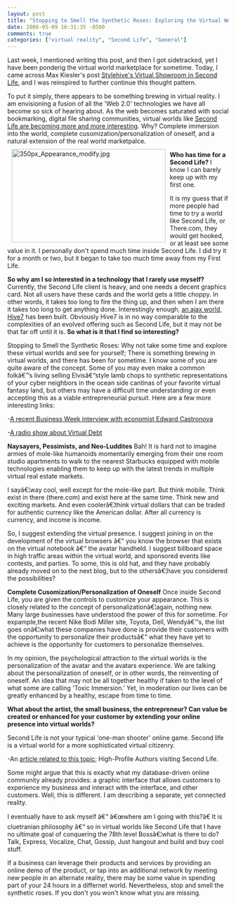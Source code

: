 ```yaml
---
layout: post
title: "Stopping to Smell the Synthetic Roses: Exploring the Virtual World Marketplace"
date: 2006-05-09 16:31:35 -0500
comments: true
categories: ["virtual reality", "Second Life", "General"]
---
```

Last week, I mentioned writing this post, and then I got sidetracked, yet I have been ponderig the virtual world marketplace for sometime. Today, I came across Max Kiesler's post <a href="http://www.maxkiesler.com/index.php/designdemo/fullview/506/">Stylehive's Virtual Showroom in Second Life</a>, and I was reinspired to further continue this thought pattern. 

To put it simply, there appears to be something brewing in virtual reality. I am envisioning a fusion of all the 'Web 2.0' technologies we have all become so sick of hearing about. As the web becomes saturated with social bookmarking, digital file sharing communities, virtual worlds like <a href="http://en.wikipedia.org/wiki/Second_Life">Second Life are becoming more and more interesting</a>. Why? Complete immersion into the world, complete cusomization/personalization of oneself, and a natural extension of the real world marketpalce.  <img src="/images/2006/02/350px_Appearance_modify.jpg" alt="350px_Appearance_modify.jpg" align="baseline" width="350" height="212" style="float:left; margin:10px" />

<strong>Who has time for a Second Life? </strong>
I know I can barely keep up with my first one.
 
It is my guess that if more people had time to try a world like Second Life, or There.com, they would get hooked, or at least see some value in it. I personally don't spend much time inside Second Life. I did try it for a month or two, but it began to take too much time away from my First Life. 

<strong>So why am I so interested in a technology that I rarely use myself? </strong>
Currently, the Second Life client is heavy, and one needs a decent graphics card. Not all users have these cards and the world gets a little choppy. In other words, it takes too long to fire the thing up, and then when I am there it takes too long to get anything done. Interestingly enough, <a href="http://ajaxian.com/archives/hive7-the-virtual-world-ajax-built">an ajax world, Hive7</a> has been built. Obviously Hive7 is in no way comparable to the complexities of an evolved offering such as Second Life, but it may not be that far off until it is.
<strong>
So what is it that I find so interesting?</strong>

Stopping to Smell the Synthetic Roses: Why not take some time and explore these virtual worlds and see for yourself; There is something brewing in virtual worlds, and there has been for sometime. I know some of you are quite aware of the concept. Some of you may even make a common folkâ€™s living selling Elvisâ€“style lamb chops to synthetic representations of your cyber neighbors in the ocean side cantinas of your favorite virtual fantasy land, but others may have a difficult time understanding or even accepting this as a viable entrepreneurial pursuit. Here are a few more interesting links:

-<a href="http://www.businessweek.com/magazine/content/06_18/b3982010.htm">A recent Business Week interview with economist Edward Castronova</a> 

-<a href="http://marketplace.publicradio.org/shows/2005/11/16/PM200511168.html">A radio show about Virtual Debt</a>

<strong>
Naysayers, Pessimists, and Neo-Luddites</strong>
Bah! It is hard not to imagine armies of mole-like humanoids momentarily emerging from their one room studio apartments to walk to the nearest Starbucks equipped with mobile technologies enabling them to keep up with the latest trends in multiple virtual real estate markets. 

I sayâ€¦way cool, well except for the mole-like part. But think mobile. Think exist in there (there.com) and exist here at the same time. Think new and exciting markets. And even coolerâ€¦think virtual dollars that can be traded for authentic currency like the American dollar. After all currency is currency, and income is income. 

So, I suggest extending the virtual presence. I suggest joining in on the development of the virtual browsers â€“ you know the browser that exists on the virtual notebook â€“ the avatar handheld.  I suggest billboard space in high traffic areas within the virtual world, and sponsored events like contests, and parties. To some, this is old hat, and they have probably already moved on to the next blog, but to the othersâ€¦have you considered the possibilities?

<strong>Complete Cusomization/Personalization of Oneself</strong>
Once inside Second Life, you are given the controls to customize your appearance. This is closely related to the concept of personalizationâ€¦again, nothing new. Many large businesses have understood the power of this for sometime. For expample,the recent Nike Bodi Miller site, Toyota, Dell, Wendyâ€™s, the list goes onâ€¦what these companies have done is provide their customers with the opportunity to personalize their productsâ€“ what they have yet to achieve is the opportunity for customers to personalize themselves. 

In my opinion, the psychological attraction to the virtual worlds is the personalization of the avatar and the avatars experience. We are talking about the personalization of oneself, or in other words, the reinventing of oneself. An idea that may  not be all together healthy if taken to the level of what some are calling 'Toxic Immersion.'  Yet, in moderation our lives can be greatly enhanced by a healthy, escape from time to time. 

<strong>What about the artist, the small business, the entrepreneur? Can value be created or enhanced for your customer by extending your online presence into virtual worlds? </strong>

Second Life is not your typical 'one-man shooter' online game. Second life is a virtual world for a more sophisticated virtual citizenry.

-An <a href="http://news.com.com/Larry+Lessig+visits+Second+Life/2100-1043_3-6028916.html">article related to this topic</a>; High-Profile Authors visiting Second Life.

Some might argue that this is exactly what my database-driven online community already provides: a graphic interface that allows customers to experience my business and interact with the interface, and other customers. Well, this is different. I am describing a separate, yet connected reality.    

I eventually have to ask myself â€“ â€œwhere am I going with this?â€ It is cluetranian philosophy â€“ so in virtual worlds like Second Life that I have no ultimate goal of conquering the 78th level Bossâ€¦what is there to do? Talk, Express, Vocalize, Chat, Gossip, Just hangout and build and buy cool stuff. 

If a business can leverage their products and services by providing an online demo of the product, or tap into an additional network by meeting new people in an alternate reality, there may be some value in spending part of your 24 hours in a differnet world. Nevertheless, stop and smell the synthetic roses. If you don't you won't know what you are missing.  
